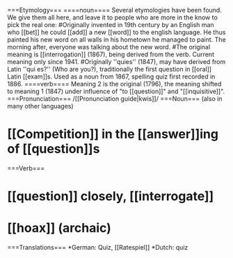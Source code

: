 ===Etymology===
====noun====
Several etymologies have been found. We give them all here, and leave it to people who are more in the know to pick the real one:
#Originally invented in 19th century by an English man who [[bet]] he could [[add]] a new [[word]] to the english language. He thus painted his new word on all walls in his hometown he managed to paint. The morning after, everyone was talking about the new word.
#The original meaning is [[interrogation]] (1867), being derived from the verb. Current meaning only since 1941.
#Originally ''quies'' (1847), may have derived from Latin ''qui es?'' (Who are you?), traditionally the first question in [[oral]] Latin [[exam]]s. Used as a noun from 1867, spelling quiz first recorded in 1886.
====verb====
Meaning 2 is the original (1796), the meaning shifted to meaning 1 (1847) under influence of "to [[question]]" and "[[inquisitive]]".
===Pronunciation=== 
/[[Pronunciation guide|kwis]]/
===Noun===
(also in many other languages)
# [[Competition]] in the [[answer]]ing of [[question]]s
===Verb===
# [[question]] closely, [[interrogate]]
# [[hoax]] (archaic)
===Translations===
*German: Quiz, [[Ratespiel]]
*Dutch: quiz